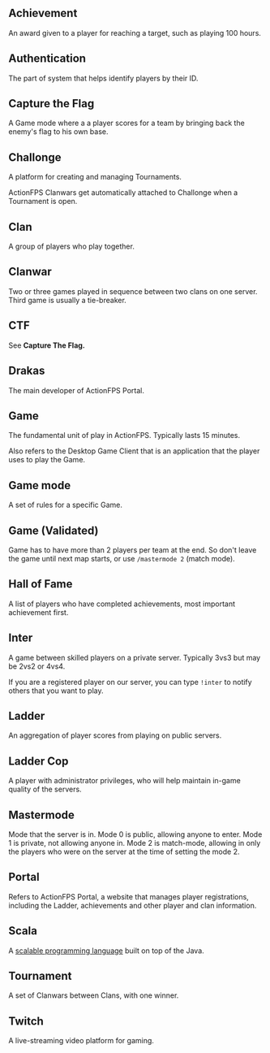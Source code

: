 ## Achievement

An award given to a player for reaching a target, such as playing 100 hours.

## Authentication

The part of system that helps identify players by their ID.

## Capture the Flag

A Game mode where a a player scores for a team by bringing back the enemy's flag to his own base.

## Challonge

A platform for creating and managing Tournaments.

ActionFPS Clanwars get automatically attached to Challonge when a Tournament is open.

## Clan

A group of players who play together.

## Clanwar

Two or three games played in sequence between two clans on one server. Third game is usually a tie-breaker.

## CTF

See **Capture The Flag.**

## Drakas

The main developer of ActionFPS Portal.

## Game

The fundamental unit of play in ActionFPS. Typically lasts 15 minutes.

Also refers to the Desktop Game Client that is an application that the player uses to play the Game.

## Game mode

A set of rules for a specific Game.

## Game \(Validated\)

Game has to have more than 2 players per team at the end. So don't leave the game until next map starts, or use `/mastermode 2` \(match mode\).

## Hall of Fame

A list of players who have completed achievements, most important achievement first.

## Inter

A game between skilled players on a private server. Typically 3vs3 but may be 2vs2 or 4vs4.

If you are a registered player on our server, you can type `!inter` to notify others that you want to play.

## Ladder

An aggregation of player scores from playing on public servers.

## Ladder Cop

A player with administrator privileges, who will help maintain in-game quality of the servers.

## Mastermode

Mode that the server is in. Mode 0 is public, allowing anyone to enter. Mode 1 is private, not allowing anyone in. Mode 2 is match-mode, allowing in only the players who were on the server at the time of setting the mode 2.

## Portal

Refers to ActionFPS Portal, a website that manages player registrations, including the Ladder, achievements and other player and clan information.

## Scala

A [scalable programming language](http://scala-lang.org) built on top of the Java.

## Tournament

A set of Clanwars between Clans, with one winner.

## Twitch

A live-streaming video platform for gaming.

